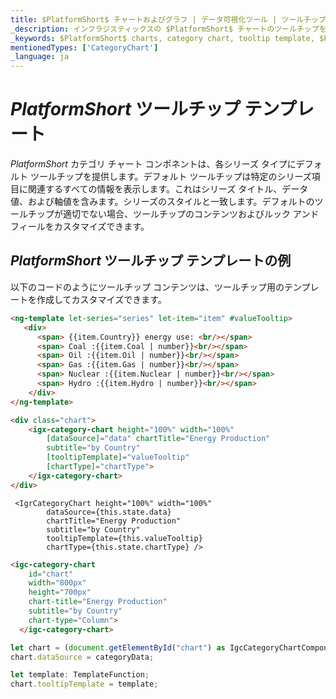 ```yaml
---
title: $PlatformShort$ チャートおよびグラフ | データ可視化ツール | ツールチップ テンプレート | インフラジスティックス
_description: インフラジスティックスの $PlatformShort$ チャートのツールチップを使用して、重要なデータを表示します。インフラジスティックスの $ProductName$ グラフ チュートリアルを是非お試しください!
_keywords: $PlatformShort$ charts, category chart, tooltip template, $ProductName$, Infragistics, $PlatformShort$ チャート, カテゴリ チャート, ツールチップ テンプレート, インフラジスティックス
mentionedTypes: ['CategoryChart']
_language: ja
---
```

# $PlatformShort$ ツールチップ テンプレート

$PlatformShort$ カテゴリ チャート コンポネントは、各シリーズ タイプにデフォルト ツールチップを提供します。デフォルト ツールチップは特定のシリーズ項目に関連するすべての情報を表示します。これはシリーズ タイトル、データ値、および軸値を含みます。シリーズのスタイルと一致します。デフォルトのツールチップが適切でない場合、ツールチップのコンテンツおよびルック アンド フィールをカスタマイズできます。

## $PlatformShort$ ツールチップ テンプレートの例


<code-view style="height: 500px" 
           data-demos-base-url="{environment:dvDemosBaseUrl}" 
           iframe-src="{environment:dvDemosBaseUrl}/charts/category-chart-tooltip-template" 
           alt="$PlatformShort$ ツールチップ テンプレートの例" 
           github-src="charts/category-chart/tooltip-template">
</code-view>

<div class="divider--half"></div>

以下のコードのようにツールチップ コンテンツは、ツールチップ用のテンプレートを作成してカスタマイズできます。

```html
<ng-template let-series="series" let-item="item" #valueTooltip>
   <div>
      <span> {{item.Country}} energy use: <br/></span>
      <span> Coal :{{item.Coal | number}}<br/></span>
      <span> Oil :{{item.Oil | number}}<br/></span>
      <span> Gas :{{item.Gas | number}}<br/></span>
      <span> Nuclear :{{item.Nuclear | number}}<br/></span>
      <span> Hydro :{{item.Hydro | number}}<br/></span>
    </div>
</ng-template>

<div class="chart">
    <igx-category-chart height="100%" width="100%"
        [dataSource]="data" chartTitle="Energy Production"
        subtitle="by Country"
        [tooltipTemplate]="valueTooltip"
        [chartType]="chartType">
    </igx-category-chart>
</div>
```

```tsx
 <IgrCategoryChart height="100%" width="100%"
        dataSource={this.state.data}
        chartTitle="Energy Production"
        subtitle="by Country"
        tooltipTemplate={this.valueTooltip}
        chartType={this.state.chartType} />
```
```html
<igc-category-chart
    id="chart"
    width="800px"
    height="700px"
    chart-title="Energy Production"
    subtitle="by Country"
    chart-type="Column">
  </igc-category-chart>
```

```ts
let chart = (document.getElementById("chart") as IgcCategoryChartComponent);
chart.dataSource = categoryData;

let template: TemplateFunction;
chart.tooltipTemplate = template;
```